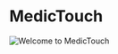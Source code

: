# MedicTouch

![Welcome to MedicTouch](https://user-images.githubusercontent.com/80007339/143692900-e0509520-351f-4c7c-8d55-1a021bc26eab.png)
